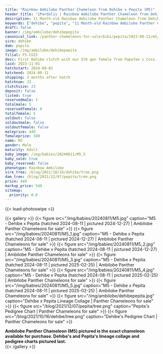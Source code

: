 ```yaml
---
title: "Rainbow Ambilobe Panther Chameleon from Dehibe x Pepita (M5)"
header_title: "iPardalis | Rainbow Ambilobe Panther Chameleon from Dehibe x Pepita | M5"
description: 11 Month-old Rainbow Ambilobe Panther Chameleon from Dehibe and Pepita. First Dehibe clutch with our 5th gen female from Papafee x Coco. We've included sire and dam dendrograms if available, but you can view our Dehibe or Pepita breeder pages for more information.
keywords: ["dehibe", "pepita", "11 Month-old Rainbow Ambilobe Panther Chameleon", "baby chameleons for sale", "buy panther chameleon", "panther for sale", "ambilobe panther chameleons for sale", "ambilobe panther chameleon for sale"]
draft: false
banner: /img/ambilobe/dehibepepita
canonical_link: /panther-chameleons-for-sale/bibi/pepita/2023-09-21/m5/
sire: dehibe
dam: pepita
image: /img/ambilobe/dehibepepita
filial: F5-CG15
desc: First Dehibe clutch with our 5th gen female from Papafee x Coco.
laid: 2023-11-01
hatchstart: 2024-08-02
hatchend: 2024-08-11
shipping: 3 months after hatch
hatchnum: 23
clutchsize: 23
deposit: false
listed: true
reservedmale: 3
totalmale: 5
reservedfemale: 0
totalfemale: 5
soldout: false
soldoutmale: false
soldoutfemale: false
maleprice: 449
femaleprice: 349
name: M5
gender: Male
maturity: Adult
baby_image: /img/babies/20240811/M5_5
baby_sold: true
baby_reserved: false
phenotype: Rainbow Ambilobe
sire_tree: /blog/2021/10/16/dehibe/tree.png
dam_tree: /blog/2021/12/07/pepita/tree.png
price: 449
markup_price: 549
sitemap: 
  priority: 0.0
---
```


{{< load-photoswipe >}}

{{< gallery >}}
  {{< figure src="/img/babies/20240811/M5.jpg" caption="M5 - Dehibe x Pepita (hatched 2024-08-11 | pictured 2024-12-27) | Ambilobe Panther Chameleons for sale" >}}
  {{< figure src="/img/babies/20240811/M5_1.jpg" caption="M5 - Dehibe x Pepita (hatched 2024-08-11 | pictured 2024-12-27) | Ambilobe Panther Chameleons for sale" >}}
  {{< figure src="/img/babies/20240811/M5_2.jpg" caption="M5 - Dehibe x Pepita (hatched 2024-08-11 | pictured 2024-12-27) | Ambilobe Panther Chameleons for sale" >}}
  {{< figure src="/img/babies/20240811/M5_3.jpg" caption="M5 - Dehibe x Pepita (hatched 2024-08-11 | pictured 2025-02-25) | Ambilobe Panther Chameleons for sale" >}}
  {{< figure src="/img/babies/20240811/M5_4.jpg" caption="M5 - Dehibe x Pepita (hatched 2024-08-11 | pictured 2025-02-25) | Ambilobe Panther Chameleons for sale" >}}
  {{< figure src="/img/babies/20240811/M5_5.jpg" caption="M5 - Dehibe x Pepita (hatched 2024-08-11 | pictured 2025-02-25) | Ambilobe Panther Chameleons for sale" >}}
  {{< figure src="/img/ambilobe/dehibepepita.jpg" caption="Dehibe x Pepita Lineage Collage | Panther Chameleons for sale" >}}
  {{< figure src="/blog/2021/12/07/pepita/tree.png" caption="Pepita's Pedigree Chart | Panther Chameleons for sale" >}}
  {{< figure src="/blog/2021/10/16/dehibe/tree.png" caption="Dehibe's Pedigree Chart | Panther Chameleons for sale" >}}
  <figcaption itemprop="description"><strong>Ambilobe Panther Chameleon (M5) pictured is the exact chameleon available for purchase. Dehibe's and Pepita's lineage collage and pedigree charts pictured last.</strong></figcaption>
{{< /gallery >}}
